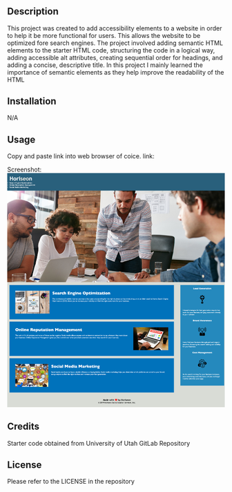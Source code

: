 # <module-1-challenge>

## Description

This project was created to add accessibility elements to a website in order to help it be more functional for users. This allows the website to be optimized fore search engines. The project involved adding semantic HTML elements to the starter HTML code, structuring the code in a logical way, adding accessible alt attributes, creating sequential order for headings, and adding a concise, descriptive title. In this project I mainly learned the importance of semantic elements as they help improve the readability of the HTML

## Installation

N/A

## Usage

Copy and paste link into web browser of coice.
link: 

Screenshot:
![](./Assets%20copy/website-screenshot.html.png)

## Credits

Starter code obtained from University of Utah GitLab Repository

## License

Please refer to the LICENSE in the repository